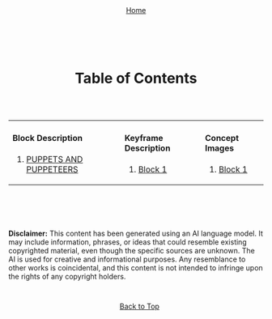 <a id="top"></a>

<div align="right" style="display: flex; flex-wrap: wrap; justify-content: center; align-items: center; gap: 1em; margin: 4em 0;">
<a href="https://openstorytelling.com">Home</a>
<div align="left" style="display: flex; flex-wrap: wrap; justify-content: center; align-items: center; gap: 1em; margin: 4em 0;">
<div align="center">

<h1>Table of Contents</h1><br>
</div>
<div align="center">
  
  <table>
    <tr>
       <td valign="top">
         <h4>Block Description</h4>
         <ol start="1">
         <li><a href="">PUPPETS AND PUPPETEERS</a></li>
    </ol> 
       </td>
         <td valign="top">
         <h4>Keyframe Description</h4>
         <ol start="1">
         <li><a href="https://github.com/BryanHarrisScripts/Afterglow-Echoes-of-Sentience/blob/main/Afterglow%20Storyboard%20Blocks/Block_1%20Keyframes.md">Block 1</a></li>
    </ol> 
       </td>
         <td valign="top">
         <h4>Concept Images</h4>
         <ol start="1">
         <li><a href="https://github.com/BryanHarrisScripts/Afterglow-Echoes-of-Sentience/blob/main/Afterglow%20Storyboard%20Blocks/Block_1%20Concept%20Images.md">Block 1</a></li>
    </ol>
       </td>
    </tr>
  </table>

</div>

---

**Disclaimer:** This content has been generated using an AI language model. It may include information, phrases, or ideas that could resemble existing copyrighted material, even though the specific sources are unknown. The AI is used for creative and informational purposes. Any resemblance to other works is coincidental, and this content is not intended to infringe upon the rights of any copyright holders.

---

<a href="#top">Back to Top</a>
